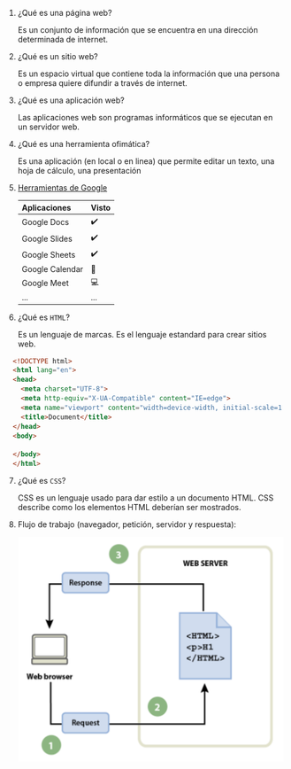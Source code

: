 1. ¿Qué es una página web?
    
    Es un conjunto de información que se encuentra en una dirección determinada de internet.

2. ¿Qué es un sitio web?

    Es un espacio virtual que contiene toda la información que una persona o empresa quiere difundir a través de internet.

3. ¿Qué es una aplicación web?

    Las aplicaciones web son programas informáticos que se ejecutan en un servidor web.

4. ¿Qué es una herramienta ofimática?

    Es una aplicación (en local o en linea) que permite editar un texto, una hoja de cálculo, una
    presentación

5. [Herramientas de Google](https://www.google.com/intl/es-419/chrome/browser-tools/)

    | Aplicaciones | Visto |
    | --- | --- |
    | Google Docs |:heavy_check_mark:|
    | Google Slides|:heavy_check_mark:|
    | Google Sheets|:heavy_check_mark:|
    | Google Calendar|:calendar: |
    | Google Meet|:computer: |
    | ... |... |

6. ¿Qué es ``HTML``?

    Es un lenguaje de marcas. Es el lenguaje estandard para crear sitios web.

````html
  <!DOCTYPE html>
  <html lang="en">
  <head>
    <meta charset="UTF-8">
    <meta http-equiv="X-UA-Compatible" content="IE=edge">
    <meta name="viewport" content="width=device-width, initial-scale=1.0">
    <title>Document</title>
  </head>
  <body>
    
  </body>
  </html>
````

7. ¿Qué es ```CSS```?

   CSS es un lenguaje usado para dar estilo a un documento HTML. CSS describe como los
   elementos HTML deberían ser mostrados.

8. Flujo de trabajo (navegador, petición, servidor y respuesta):

      ![Flujo](Cosapaponer.png)
